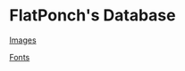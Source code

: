 

# FlatPonch's Database

[Images](https://flatponch.xyz/database/images/)

[Fonts](https://flatponch.xyz/database/fonts/)
